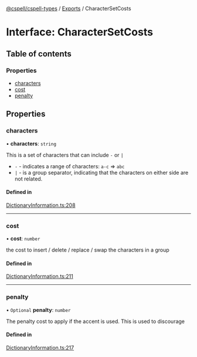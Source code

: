 [@cspell/cspell-types](../README.md) / [Exports](../modules.md) / CharacterSetCosts

# Interface: CharacterSetCosts

## Table of contents

### Properties

- [characters](CharacterSetCosts.md#characters)
- [cost](CharacterSetCosts.md#cost)
- [penalty](CharacterSetCosts.md#penalty)

## Properties

### characters

• **characters**: `string`

This is a set of characters that can include `-` or `|`
- `-` - indicates a range of characters: `a-c` => `abc`
- `|` - is a group separator, indicating that the characters on either side
   are not related.

#### Defined in

[DictionaryInformation.ts:208](https://github.com/streetsidesoftware/cspell/blob/c27229b/packages/cspell-types/src/DictionaryInformation.ts#L208)

___

### cost

• **cost**: `number`

the cost to insert / delete / replace / swap the characters in a group

#### Defined in

[DictionaryInformation.ts:211](https://github.com/streetsidesoftware/cspell/blob/c27229b/packages/cspell-types/src/DictionaryInformation.ts#L211)

___

### penalty

• `Optional` **penalty**: `number`

The penalty cost to apply if the accent is used.
This is used to discourage

#### Defined in

[DictionaryInformation.ts:217](https://github.com/streetsidesoftware/cspell/blob/c27229b/packages/cspell-types/src/DictionaryInformation.ts#L217)
